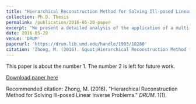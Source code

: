 ```yaml
---
title: "Hierarchical Reconstruction Method for Solving Ill-posed Linear Inverse Problems"
collection: Ph.D. Thesis
permalink: /publication/2016-05-20-paper
excerpt: 'We present a detailed analysis of the application of a multi-scale Hierarchical Reconstruction method for solving a family of ill-posed linear inverse problems. When the observations on the unknown quantity of interest and the observation operators are known, these inverse problems are concerned with the recovery of the unknown from its observations. Although the observation operators we consider are linear, they are inevitably ill-posed in various ways. We recall in this context the classical Tikhonov regularization method with a stabilizing function which targets the specific ill-posedness from the observation operators and preserves desired features of the unknown. Having studied the mechanism of the Tikhonov regularization, we propose a multi-scale generalization to the Tikhonov regularization method, so-called the Hierarchical Reconstruction (HR) method. First introduction of the HR method can be traced back to the Hierarchical Decomposition method in Image Processing. The HR method successively extracts information from the previous hierarchical residual to the current hierarchical term at a finer hierarchical scale. As the sum of all the hierarchical terms, the hierarchical sum from the HR method provides an reasonable approximate solution to the unknown, when the observation matrix satisfies certain conditions with specific stabilizing functions. When compared to the Tikhonov regularization method on solving the same inverse problems, the HR method is shown to be able to decrease the total number of iterations, reduce the approximation error, and offer self control of the approximation distance between the hierarchical sum and the unknown, thanks to using a ladder of finitely many hierarchical scales. We report numerical experiments supporting our claims on these advantages the HR method has over the Tikhonov regularization method.'
date: 2016-05-20
venue: 'DRUM'
paperurl: 'https://drum.lib.umd.edu/handle/1903/18280'
citation: 'Zhong, M. (2016). &quot;Hierarchical Reconstruction Method for Solving Ill-posed Linear Inverse Problems.&quot; <i>DRUM</i>. 1(1).'
---
```

This paper is about the number 1. The number 2 is left for future work.

[Download paper here](https://drum.lib.umd.edu/bitstream/handle/1903/18280/Zhong_umd_0117E_17024.pdf)

Recommended citation: Zhong, M. (2016). "Hierarchical Reconstruction Method for Solving Ill-posed Linear Inverse Problems." <i>DRUM</i>. 1(1).